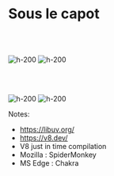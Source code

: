 <!-- .slide: class="flex-row" -->

# Sous le capot

<br><br>

![h-200](./assets/images/V8_JavaScript_engine_logo_2.svg)
![h-200](./assets/images/libuv.svg)

<br><br>

![h-200](./assets/images/Unofficial_JavaScript_logo_2.svg)
![h-200](./assets/images/C_plus_plus.svg)

Notes:
- https://libuv.org/
- https://v8.dev/
- V8 just in time compilation
- Mozilla : SpiderMonkey
- MS Edge : Chakra
